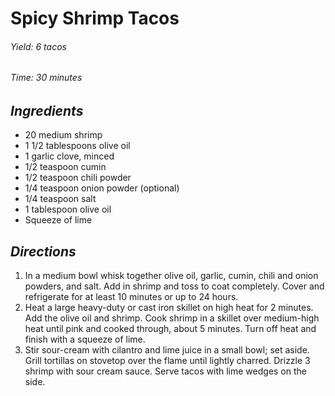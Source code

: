 # Spicy Shrimp Tacos

######  Yield: 6 tacos
######  Time: 30 minutes

##  *Ingredients*
- 20 medium shrimp
- 1 1/2 tablespoons olive oil
- 1 garlic clove, minced
- 1/2 teaspoon cumin
- 1/2 teaspoon chili powder
- 1/4 teaspoon onion powder (optional)
- 1/4 teaspoon salt
- 1 tablespoon olive oil
- Squeeze of lime

##  *Directions*
1. In a medium bowl whisk together olive oil, garlic, cumin, chili and onion powders, and salt. Add in shrimp and toss to coat completely. Cover and refrigerate for at least 10 minutes or up to 24 hours.
2. Heat a large heavy-duty or cast iron skillet on high heat for 2 minutes. Add the olive oil and shrimp. Cook shrimp in a skillet over medium-high heat until pink and cooked through, about 5 minutes. Turn off heat and finish with a squeeze of lime.
2. Stir sour-cream with cilantro and lime juice in a small bowl; set aside. Grill tortillas on stovetop over the flame until lightly charred. Drizzle 3 shrimp with sour cream sauce. Serve tacos with lime wedges on the side.

